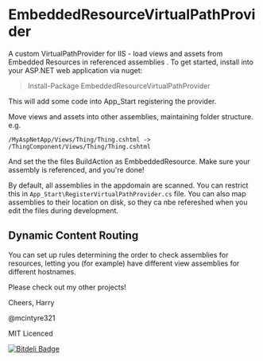 # EmbeddedResourceVirtualPathProvider #

A custom VirtualPathProvider for IIS - load views and assets from Embedded Resources in referenced assemblies . To get started, install into your ASP.NET web application via nuget:

> Install-Package EmbeddedResourceVirtualPathProvider

This will add some code into App_Start registering the provider.

Move views and assets into other assemblies, maintaining folder structure. e.g.

`/MyAspNetApp/Views/Thing/Thing.cshtml -> /ThingComponent/Views/Thing/Thing.cshtml`

And set the the files BuildAction as EmbbeddedResource. Make sure your assembly is referenced, and you're done!

By default, all assemblies in the appdomain are scanned. You can restrict this in `App_Start\RegisterVirtualPathProvider.cs` file. You can also map assemblies to their location on disk, so they ca nbe refereshed when you edit the files during development.

## Dynamic Content Routing ##

You can set up rules determining the order to check assemblies for resources, letting you (for example) have different view assemblies for different hostnames.

Please check out my other projects! 

Cheers, Harry

@mcintyre321

MIT Licenced




[![Bitdeli Badge](https://d2weczhvl823v0.cloudfront.net/mcintyre321/embeddedresourcevirtualpathprovider/trend.png)](https://bitdeli.com/free "Bitdeli Badge")

